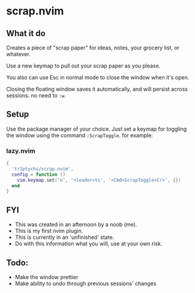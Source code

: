 # scrap.nvim

## What it do
Creates a piece of "scrap paper" for ideas, notes, your grocery list, or whatever.

Use a new keymap to pull out your scrap paper as you please.

You also can use Esc in normal mode to close the window when it's open.

Closing the floating window saves it automatically, and will persist across sessions. no need to `:w`.

## Setup
Use the package manager of your choice. Just set a keymap for toggling the window using the command `:ScrapToggle`. for example:
### lazy.nvim
```lua
{
  'tr1ptychs/scrap.nvim',
  config = function ()
    vim.keymap.set('n', '<leader>ts', '<Cmd>ScrapToggle<Cr>', {})
  end
}
```

## FYI
- This was created in an afternoon by a noob (me). 
- This is my first nvim plugin.
- This is currently in an 'unfinished' state.
- Do with this information what you will, use at your own risk.

## Todo:
- Make the window prettier
- Make ability to undo through previous sessions' changes
